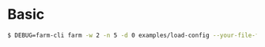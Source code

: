# Basic

```bash
$ DEBUG=farm-cli farm -w 2 -n 5 -d 0 examples/load-config --your-file-flags foo=bar
```
